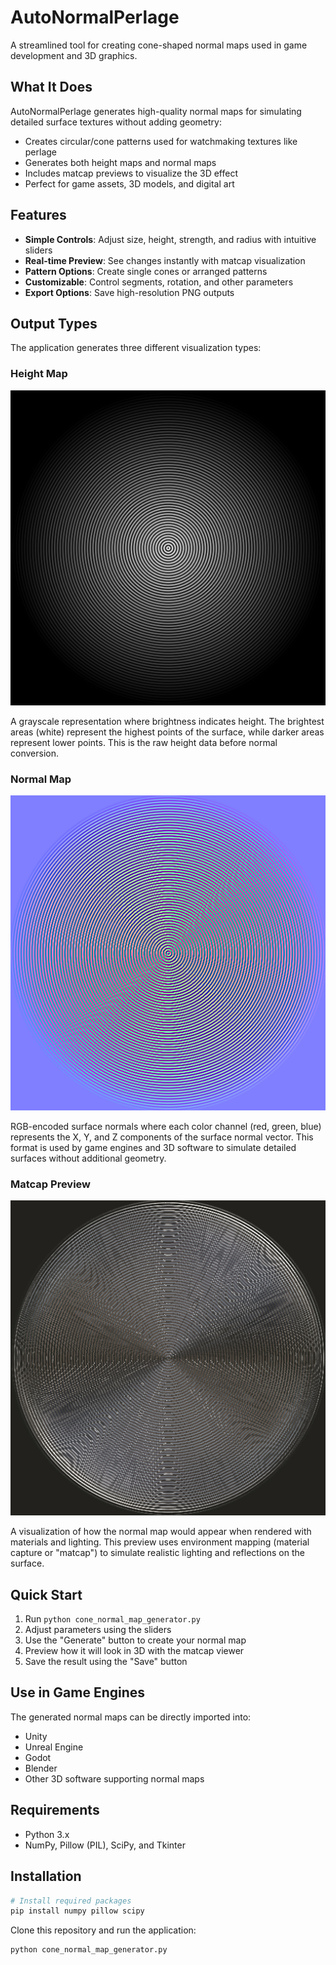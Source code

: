 # AutoNormalPerlage

A streamlined tool for creating cone-shaped normal maps used in game development and 3D graphics.

## What It Does

AutoNormalPerlage generates high-quality normal maps for simulating detailed surface textures without adding geometry:

- Creates circular/cone patterns used for watchmaking textures like perlage
- Generates both height maps and normal maps
- Includes matcap previews to visualize the 3D effect
- Perfect for game assets, 3D models, and digital art

## Features

- **Simple Controls**: Adjust size, height, strength, and radius with intuitive sliders
- **Real-time Preview**: See changes instantly with matcap visualization
- **Pattern Options**: Create single cones or arranged patterns
- **Customizable**: Control segments, rotation, and other parameters
- **Export Options**: Save high-resolution PNG outputs

## Output Types

The application generates three different visualization types:

### Height Map
![Height Map Example](assets/examples/1_height_map.png)

A grayscale representation where brightness indicates height. The brightest areas (white) represent the highest points of the surface, while darker areas represent lower points. This is the raw height data before normal conversion.

### Normal Map
![Normal Map Example](assets/examples/1_normal_map.png)

RGB-encoded surface normals where each color channel (red, green, blue) represents the X, Y, and Z components of the surface normal vector. This format is used by game engines and 3D software to simulate detailed surfaces without additional geometry.

### Matcap Preview
![Matcap Preview Example](assets/examples/1_matcap.png)

A visualization of how the normal map would appear when rendered with materials and lighting. This preview uses environment mapping (material capture or "matcap") to simulate realistic lighting and reflections on the surface.

## Quick Start

1. Run `python cone_normal_map_generator.py`
2. Adjust parameters using the sliders
3. Use the "Generate" button to create your normal map
4. Preview how it will look in 3D with the matcap viewer
5. Save the result using the "Save" button

## Use in Game Engines

The generated normal maps can be directly imported into:
- Unity
- Unreal Engine
- Godot
- Blender
- Other 3D software supporting normal maps

## Requirements

- Python 3.x
- NumPy, Pillow (PIL), SciPy, and Tkinter

## Installation

```bash
# Install required packages
pip install numpy pillow scipy
```

Clone this repository and run the application:

```bash
python cone_normal_map_generator.py
```
